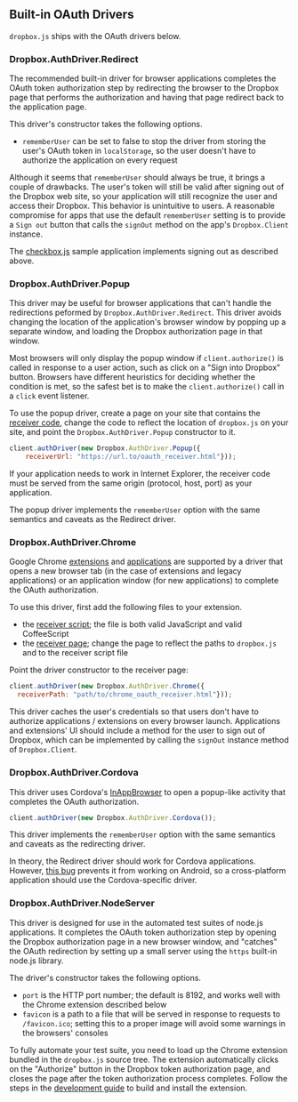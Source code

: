 ## Built-in OAuth Drivers

`dropbox.js` ships with the OAuth drivers below.

### Dropbox.AuthDriver.Redirect

The recommended built-in driver for browser applications completes the OAuth
token authorization step by redirecting the browser to the Dropbox page that
performs the authorization and having that page redirect back to the
application page.

This driver's constructor takes the following options.

* `rememberUser` can be set to false to stop the driver from storing the user's
OAuth token in `localStorage`, so the user doesn't have to authorize the
application on every request

Although it seems that `rememberUser` should always be true, it brings a couple
of drawbacks. The user's token will still be valid after signing out of
the Dropbox web site, so your application will still recognize the user and
access their Dropbox. This behavior is unintuitive to users. A reasonable
compromise for apps that use the default `rememberUser` setting is to provide a
`Sign out` button that calls the `signOut` method on the app's `Dropbox.Client`
instance.

The [checkbox.js](../samples/checkbox.js) sample application implements signing
out as described above.


### Dropbox.AuthDriver.Popup

This driver may be useful for browser applications that can't handle the
redirections peformed by `Dropbox.AuthDriver.Redirect`. This driver avoids
changing the location of the application's browser window by popping up a
separate window, and loading the Dropbox authorization page in that window.

Most browsers will only display the popup window if `client.authorize()` is
called in response to a user action, such as click on a "Sign into Dropbox"
button. Browsers have different heuristics for deciding whether the condition
is met, so the safest bet is to make the `client.authorize()` call in a `click`
event listener.

To use the popup driver, create a page on your site that contains the
[receiver code](../test/html/oauth_receiver.html),
change the code to reflect the location of `dropbox.js` on your site, and point
the `Dropbox.AuthDriver.Popup` constructor to it.

```javascript
client.authDriver(new Dropbox.AuthDriver.Popup({
    receiverUrl: "https://url.to/oauth_receiver.html"}));
```

If your application needs to work in Internet Explorer, the receiver code must
be served from the same origin (protocol, host, port) as your application.

The popup driver implements the `rememberUser` option with the same semantics
and caveats as the Redirect driver.


### Dropbox.AuthDriver.Chrome

Google Chrome [extensions](http://developer.chrome.com/extensions/) and
[applications](http://developer.chrome.com/apps/) are supported by a driver
that opens a new browser tab (in the case of extensions and legacy
applications) or an application window (for new applications) to complete the
OAuth authorization.

To use this driver, first add the following files to your extension.

* the [receiver script](../test/src/helpers/chrome_oauth_receiver.coffee); the
file is both valid JavaScript and valid CoffeeScript
* the [receiver page](../test/html/chrome_oauth_receiver.html); change the page
to reflect the paths to `dropbox.js` and to the receiver script file

Point the driver constructor to the receiver page:

```javascript
client.authDriver(new Dropbox.AuthDriver.Chrome({
  receiverPath: "path/to/chrome_oauth_receiver.html"}));
```

This driver caches the user's credentials so that users don't have to authorize
applications / extensions on every browser launch. Applications and extensions'
UI should include a method for the user to sign out of Dropbox, which can be
implemented by calling the `signOut` instance method of `Dropbox.Client`.


### Dropbox.AuthDriver.Cordova

This driver uses Cordova's
[InAppBrowser](http://cordova.apache.org/docs/en/3.0.0/cordova_inappbrowser_inappbrowser.md.html)
to open a popup-like activity that completes the OAuth authorization.

```javascript
client.authDriver(new Dropbox.AuthDriver.Cordova());
```

This driver implements the `rememberUser` option with the same semantics and
caveats as the redirecting driver.


In theory, the Redirect driver should work for Cordova applications. However,
[this bug](https://code.google.com/p/android/issues/detail?id=17327) prevents
it from working on Android, so a cross-platform application should use the
Cordova-specific driver.


### Dropbox.AuthDriver.NodeServer

This driver is designed for use in the automated test suites of node.js
applications. It completes the OAuth token authorization step by opening the
Dropbox authorization page in a new browser window, and "catches" the OAuth
redirection by setting up a small server using the `https` built-in node.js
library.

The driver's constructor takes the following options.

* `port` is the HTTP port number; the default is 8192, and works well with the
Chrome extension described below
* `favicon` is a path to a file that will be served in response to requests to
`/favicon.ico`; setting this to a proper image will avoid some warnings in the
browsers' consoles

To fully automate your test suite, you need to load up the Chrome extension
bundled in the `dropbox.js` source tree. The extension automatically clicks on
the "Authorize" button in the Dropbox token authorization page, and closes the
page after the token authorization process completes. Follow the steps in the
[development guide](./development.md) to build and install the extension.

